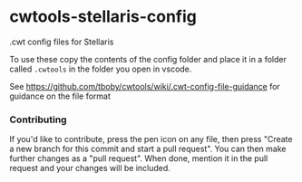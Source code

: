 # cwtools-stellaris-config
.cwt config files for Stellaris

To use these copy the contents of the config folder and place it in a folder called `.cwtools` in the folder you open in vscode.

See https://github.com/tboby/cwtools/wiki/.cwt-config-file-guidance for guidance on the file format

### Contributing
If you'd like to contribute, press the pen icon on any file, then press "Create a new branch for this commit and start a pull request". You can then make further changes as a "pull request". When done, mention it in the pull request and your changes will be included.
